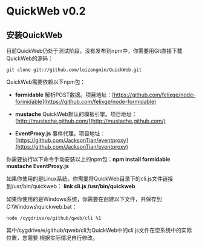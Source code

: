 # QuickWeb v0.2

安装QuickWeb
----------------------------

目前QuickWeb仍处于测试阶段，没有发布到npm中，你需要用Git直接下载QuickWeb的源码：

	git clone git://github.com/leizongmin/QuickWeb.git
	
QuickWeb需要依赖以下npm包：

* **formidable** 解析POST数据。项目地址：[https://github.com/felixge/node-formidable](https://github.com/felixge/node-formidable)

* **mustache** QuickWeb默认的模板引擎。项目地址：[http://mustache.github.com/](http://mustache.github.com/)

* **EventProxy.js** 事件代理。项目地址：[https://github.com/JacksonTian/eventproxy](https://github.com/JacksonTian/eventproxy)

你需要执行以下命令手动安装以上的npm包：**npm install formidable mustache EventProxy.js**

如果你使用的是Linux系统，你需要将QuickWeb目录下的cli.js文件链接到/usr/bin/quickweb：
**link cli.js /usr/bin/quickweb**

如果你使用的是Windows系统，你需要在创建以下文件，并保存到C:\Windows\quickweb.bat：
	
	node /cygdrive/e/github/qweb/cli %1
	
其中/cygdrive/e/github/qweb/cli为QuickWeb中的cli.js文件在您系统中的实际位置，您需要
根据实际情况自行修改。